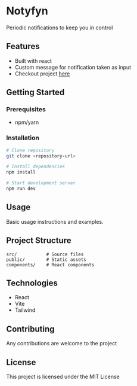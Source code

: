 # Notyfyn

Periodic notifications to keep you in control 

## Features

- Built with react 
- Custom message for notification taken as input
- Checkout project [here](https://azathoth-x.github.io/Notyfyn/)

## Getting Started

### Prerequisites
- npm/yarn

### Installation

```bash
# Clone repository
git clone <repository-url>

# Install dependencies
npm install

# Start development server
npm run dev
```

## Usage

Basic usage instructions and examples.

## Project Structure

```
src/           # Source files
public/        # Static assets
components/    # React components
```

## Technologies

- React
- Vite
- Tailwind 

## Contributing

Any contributions are welcome to the project

## License

This project is licensed under the MIT License 
